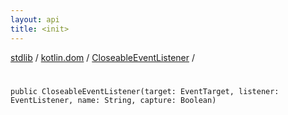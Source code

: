 ```yaml
---
layout: api
title: <init>
---
```

[stdlib](../../index.html) / [kotlin.dom](../index.html) / [CloseableEventListener](index.html) / [<init>](_init_.html)

# <init>

```
public CloseableEventListener(target: EventTarget, listener: EventListener, name: String, capture: Boolean)
```

